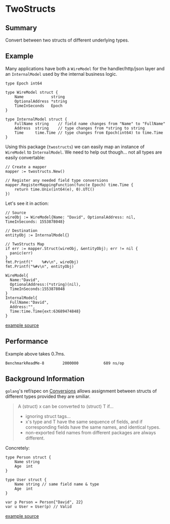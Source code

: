 # TwoStructs

## Summary

Convert between two structs of different underlying types.

## Example

Many applications have both a `WireModel` for the handler/http/json layer and an `InternalModel` used by the internal business logic.
```
type Epoch int64

type WireModel struct {
	Name            string
	OptionalAddress *string
	TimeInSeconds   Epoch
}

type InternalModel struct {
	FullName string    // field name changes from "Name" to "FullName"
	Address  string    // type changes from *string to string
	Time     time.Time // type changes from Epoch(int64) to time.Time
}
```

Using this package (`twostructs`) we can easily map an instance of `WireModel` to `InternalModel`.  We need to help out though... not all types are easily convertable:
```
// Create a mapper
mapper := twostructs.New()

// Register any needed field type conversions
mapper.RegisterMappingFunction(func(e Epoch) time.Time {
	return time.Unix(int64(e), 0).UTC()
})
```

Let's see it in action:
```
// Source
wireObj := WireModel{Name: "David", OptionalAddress: nil, TimeInSeconds: 1553878048}

// Destination
entityObj := InternalModel{}

// TwoStructs Map
if err := mapper.Struct(wireObj, &entityObj); err != nil {
  panic(err)
}
fmt.Printf("    %#v\n", wireObj)
fmt.Printf("%#v\n", entityObj)

```
```
WireModel{
  Name:"David",
  OptionalAddress:(*string)(nil),
  TimeInSeconds:1553878048
}
InternalModel{
  FullName:"David",
  Address:"",
  Time:time.Time{ext:63689474848}
}
```
[example source](https://play.golang.org/p/QOdbNTQaRNG)

## Performance

Example above takes 0.7ms.
```
BenchmarkReadMe-8   	 2000000	       689 ns/op
```

## Background Information

`golang`'s ref/spec on [Conversions](https://golang.org/ref/spec#Conversions) allows assignment between structs of different types provided they are smiliar.

> A (struct) x can be converted to (struct) T if...
> - ignoring struct tags...
> - x's type and T have the same sequence of fields, and if corresponding fields have the same names, and identical types.
> - non-exported field names from different packages are always different.

Concretely:
```
type Person struct {
	Name string
	Age  int
}

type User struct {
	Name string // same field name & type
	Age  int
}

var p Person = Person{"David", 22}
var u User = User(p) // Valid
```
[example source](https://play.golang.org/p/DYGeLr0djTu)

